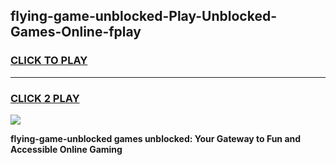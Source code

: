 
## flying-game-unblocked-Play-Unblocked-Games-Online-fplay
<h3>
<a href="https://premium76.site?title=flying-game-unblocked&ref=25A">CLICK TO PLAY</a></h3>
<hr>

<h3>
<a href="https://premium76.site?title=flying-game-unblocked&ref=25A">CLICK 2 PLAY</a>
  
</h3>

<a href="https://premium76.site?title=flying-game-unblocked&ref=25A"><img src="https://clearcache.store/games.png"></a>


**flying-game-unblocked games unblocked: Your Gateway to Fun and Accessible Online Gaming**
